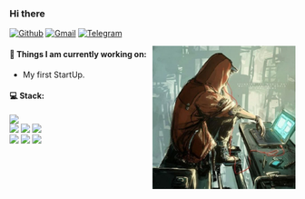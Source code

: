 ### Hi there

[![Github](https://img.shields.io/badge/-Github-000?style=flat&logo=Github&logoColor=white)](https://github.com/Dante98DZC)
[![Gmail](https://img.shields.io/badge/-Gmail-c14438?style=flat&logo=Gmail&logoColor=white)](mailto:dante98dzc@gmail.com)
[![Telegram](https://img.shields.io/badge/-Telegram-7a6ff1?style=flat&logo=Telegram&logoColor=white)](https://t.me/ragnar_kaiser)

<img align="right" alt="img" src="https://raw.githubusercontent.com/Dante98DZC/Dante98DZC/main/photo_2021-09-16_19-13-06.jpg" width="50%" height="auto" />


#### 🌱 Things I am currently working on: 
- My first StartUp. 


#### :computer: Stack: 
<p>
	<img width="50%" align="right" src="https://github-readme-stats.vercel.app/api?username=Dante98DZC&show_icons=true&hide_border=true" />

<code><img width="10%" src="https://www.vectorlogo.zone/logos/python/python-ar21.svg"></code>
<code><img width="10%" src="https://www.vectorlogo.zone/logos/djangoproject/djangoproject-ar21.svg"></code>
<code><img width="10%" src="https://www.vectorlogo.zone/logos/javascript/javascript-horizontal.svg"></code>
<br />
<code><img width="10%" src="https://view.svg.zone/view.html?url=https://www.vectorlogo.zone/logos/reactjs/reactjs-ar21.svg"></code>
<code><img width="10%" src="https://view.svg.zone/view.html?url=https://www.vectorlogo.zone/logos/tailwindcss/tailwindcss-ar21.svg"></code>
<code><img width="10%" src="https://www.vectorlogo.zone/logos/visualstudio_code/visualstudio_code-ar21.svg"></code>



</p>
